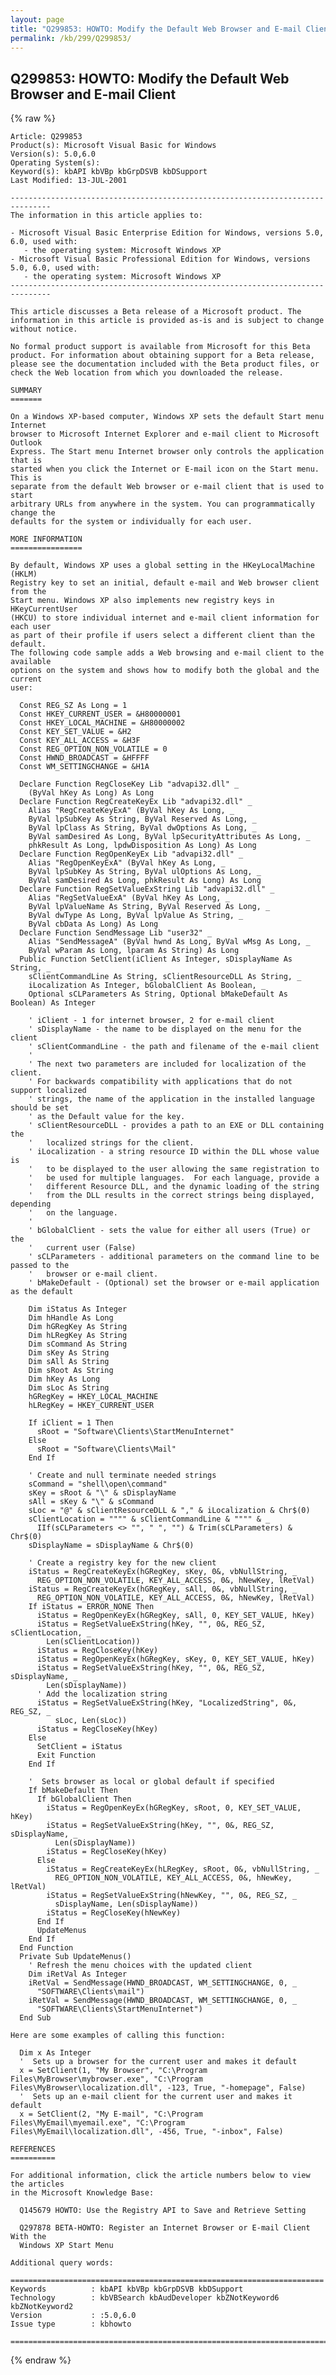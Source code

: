 ```yaml
---
layout: page
title: "Q299853: HOWTO: Modify the Default Web Browser and E-mail Client"
permalink: /kb/299/Q299853/
---
```


## Q299853: HOWTO: Modify the Default Web Browser and E-mail Client

{% raw %}

	Article: Q299853
	Product(s): Microsoft Visual Basic for Windows
	Version(s): 5.0,6.0
	Operating System(s): 
	Keyword(s): kbAPI kbVBp kbGrpDSVB kbDSupport
	Last Modified: 13-JUL-2001
	
	-------------------------------------------------------------------------------
	The information in this article applies to:
	
	- Microsoft Visual Basic Enterprise Edition for Windows, versions 5.0, 6.0, used with:
	   - the operating system: Microsoft Windows XP 
	- Microsoft Visual Basic Professional Edition for Windows, versions 5.0, 6.0, used with:
	   - the operating system: Microsoft Windows XP 
	-------------------------------------------------------------------------------
	
	This article discusses a Beta release of a Microsoft product. The 
	information in this article is provided as-is and is subject to change
	without notice.
	
	No formal product support is available from Microsoft for this Beta 
	product. For information about obtaining support for a Beta release, 
	please see the documentation included with the Beta product files, or 
	check the Web location from which you downloaded the release.
	
	SUMMARY
	=======
	
	On a Windows XP-based computer, Windows XP sets the default Start menu Internet
	browser to Microsoft Internet Explorer and e-mail client to Microsoft Outlook
	Express. The Start menu Internet browser only controls the application that is
	started when you click the Internet or E-mail icon on the Start menu. This is
	separate from the default Web browser or e-mail client that is used to start
	arbitrary URLs from anywhere in the system. You can programmatically change the
	defaults for the system or individually for each user.
	
	MORE INFORMATION
	================
	
	By default, Windows XP uses a global setting in the HKeyLocalMachine (HKLM)
	Registry key to set an initial, default e-mail and Web browser client from the
	Start menu. Windows XP also implements new registry keys in HKeyCurrentUser
	(HKCU) to store individual internet and e-mail client information for each user
	as part of their profile if users select a different client than the default.
	The following code sample adds a Web browsing and e-mail client to the available
	options on the system and shows how to modify both the global and the current
	user:
	
	  Const REG_SZ As Long = 1
	  Const HKEY_CURRENT_USER = &H80000001
	  Const HKEY_LOCAL_MACHINE = &H80000002
	  Const KEY_SET_VALUE = &H2
	  Const KEY_ALL_ACCESS = &H3F
	  Const REG_OPTION_NON_VOLATILE = 0
	  Const HWND_BROADCAST = &HFFFF
	  Const WM_SETTINGCHANGE = &H1A
	
	  Declare Function RegCloseKey Lib "advapi32.dll" _
	    (ByVal hKey As Long) As Long
	  Declare Function RegCreateKeyEx Lib "advapi32.dll" _
	    Alias "RegCreateKeyExA" (ByVal hKey As Long, _
	    ByVal lpSubKey As String, ByVal Reserved As Long, _
	    ByVal lpClass As String, ByVal dwOptions As Long, _
	    ByVal samDesired As Long, ByVal lpSecurityAttributes As Long, _
	    phkResult As Long, lpdwDisposition As Long) As Long
	  Declare Function RegOpenKeyEx Lib "advapi32.dll" _
	    Alias "RegOpenKeyExA" (ByVal hKey As Long, _
	    ByVal lpSubKey As String, ByVal ulOptions As Long, _
	    ByVal samDesired As Long, phkResult As Long) As Long
	  Declare Function RegSetValueExString Lib "advapi32.dll" _
	    Alias "RegSetValueExA" (ByVal hKey As Long, _
	    ByVal lpValueName As String, ByVal Reserved As Long, _
	    ByVal dwType As Long, ByVal lpValue As String, _
	    ByVal cbData As Long) As Long
	  Declare Function SendMessage Lib "user32" _
	    Alias "SendMessageA" (ByVal hwnd As Long, ByVal wMsg As Long, _
	    ByVal wParam As Long, lparam As String) As Long
	  Public Function SetClient(iClient As Integer, sDisplayName As String, _
	    sClientCommandLine As String, sClientResourceDLL As String, _
	    iLocalization As Integer, bGlobalClient As Boolean, _
	    Optional sCLParameters As String, Optional bMakeDefault As Boolean) As Integer
	    
	    ' iClient - 1 for internet browser, 2 for e-mail client
	    ' sDisplayName - the name to be displayed on the menu for the client
	    ' sClientCommandLine - the path and filename of the e-mail client
	    '
	    ' The next two parameters are included for localization of the client.
	    ' For backwards compatibility with applications that do not support localized
	    ' strings, the name of the application in the installed language should be set
	    ' as the Default value for the key.
	    ' sClientResourceDLL - provides a path to an EXE or DLL containing the
	    '   localized strings for the client.
	    ' iLocalization - a string resource ID within the DLL whose value is
	    '   to be displayed to the user allowing the same registration to
	    '   be used for multiple languages.  For each language, provide a
	    '   different Resource DLL, and the dynamic loading of the string
	    '   from the DLL results in the correct strings being displayed, depending
	    '   on the language.
	    '
	    ' bGlobalClient - sets the value for either all users (True) or the
	    '   current user (False)
	    ' sCLParameters - additional parameters on the command line to be passed to the
	    '   browser or e-mail client.
	    ' bMakeDefault - (Optional) set the browser or e-mail application as the default
	    
	    Dim iStatus As Integer
	    Dim hHandle As Long
	    Dim hGRegKey As String
	    Dim hLRegKey As String
	    Dim sCommand As String
	    Dim sKey As String
	    Dim sAll As String
	    Dim sRoot As String
	    Dim hKey As Long
	    Dim sLoc As String
	    hGRegKey = HKEY_LOCAL_MACHINE
	    hLRegKey = HKEY_CURRENT_USER
	    
	    If iClient = 1 Then
	      sRoot = "Software\Clients\StartMenuInternet"
	    Else
	      sRoot = "Software\Clients\Mail"
	    End If
	    
	    ' Create and null terminate needed strings
	    sCommand = "shell\open\command"
	    sKey = sRoot & "\" & sDisplayName
	    sAll = sKey & "\" & sCommand
	    sLoc = "@" & sClientResourceDLL & "," & iLocalization & Chr$(0)
	    sClientLocation = """" & sClientCommandLine & """" & _
	      IIf(sCLParameters <> "", " ", "") & Trim(sCLParameters) & Chr$(0)
	    sDisplayName = sDisplayName & Chr$(0)
	    
	    ' Create a registry key for the new client
	    iStatus = RegCreateKeyEx(hGRegKey, sKey, 0&, vbNullString, _
	      REG_OPTION_NON_VOLATILE, KEY_ALL_ACCESS, 0&, hNewKey, lRetVal)
	    iStatus = RegCreateKeyEx(hGRegKey, sAll, 0&, vbNullString, _
	      REG_OPTION_NON_VOLATILE, KEY_ALL_ACCESS, 0&, hNewKey, lRetVal)
	    If iStatus = ERROR_NONE Then
	      iStatus = RegOpenKeyEx(hGRegKey, sAll, 0, KEY_SET_VALUE, hKey)
	      iStatus = RegSetValueExString(hKey, "", 0&, REG_SZ, sClientLocation, _
	        Len(sClientLocation))
	      iStatus = RegCloseKey(hKey)
	      iStatus = RegOpenKeyEx(hGRegKey, sKey, 0, KEY_SET_VALUE, hKey)
	      iStatus = RegSetValueExString(hKey, "", 0&, REG_SZ, sDisplayName, _
	        Len(sDisplayName))
	      ' Add the localization string
	      iStatus = RegSetValueExString(hKey, "LocalizedString", 0&, REG_SZ, _
	          sLoc, Len(sLoc))
	      iStatus = RegCloseKey(hKey)
	    Else
	      SetClient = iStatus
	      Exit Function
	    End If
	    
	    '  Sets browser as local or global default if specified
	    If bMakeDefault Then
	      If bGlobalClient Then
	        iStatus = RegOpenKeyEx(hGRegKey, sRoot, 0, KEY_SET_VALUE, hKey)
	        iStatus = RegSetValueExString(hKey, "", 0&, REG_SZ, sDisplayName, _
	          Len(sDisplayName))
	        iStatus = RegCloseKey(hKey)
	      Else
	        iStatus = RegCreateKeyEx(hLRegKey, sRoot, 0&, vbNullString, _
	          REG_OPTION_NON_VOLATILE, KEY_ALL_ACCESS, 0&, hNewKey, lRetVal)
	        iStatus = RegSetValueExString(hNewKey, "", 0&, REG_SZ, _
	          sDisplayName, Len(sDisplayName))
	        iStatus = RegCloseKey(hNewKey)
	      End If
	      UpdateMenus
	    End If
	  End Function
	  Private Sub UpdateMenus()
	    ' Refresh the menu choices with the updated client
	    Dim iRetVal As Integer
	    iRetVal = SendMessage(HWND_BROADCAST, WM_SETTINGCHANGE, 0, _
	      "SOFTWARE\Clients\mail")
	    iRetVal = SendMessage(HWND_BROADCAST, WM_SETTINGCHANGE, 0, _
	      "SOFTWARE\Clients\StartMenuInternet")
	  End Sub
	
	Here are some examples of calling this function:
	
	  Dim x As Integer
	  '  Sets up a browser for the current user and makes it default
	  x = SetClient(1, "My Browser", "C:\Program Files\MyBrowser\mybrowser.exe", "C:\Program Files\MyBrowser\localization.dll", -123, True, "-homepage", False)
	  '  Sets up an e-mail client for the current user and makes it default
	  x = SetClient(2, "My E-mail", "C:\Program Files\MyEmail\myemail.exe", "C:\Program Files\MyEmail\localization.dll", -456, True, "-inbox", False)
	
	REFERENCES
	==========
	
	For additional information, click the article numbers below to view the articles
	in the Microsoft Knowledge Base:
	
	  Q145679 HOWTO: Use the Registry API to Save and Retrieve Setting
	
	  Q297878 BETA-HOWTO: Register an Internet Browser or E-mail Client With the
	  Windows XP Start Menu
	
	Additional query words:
	
	======================================================================
	Keywords          : kbAPI kbVBp kbGrpDSVB kbDSupport 
	Technology        : kbVBSearch kbAudDeveloper kbZNotKeyword6 kbZNotKeyword2
	Version           : :5.0,6.0
	Issue type        : kbhowto
	
	=============================================================================
	

{% endraw %}
